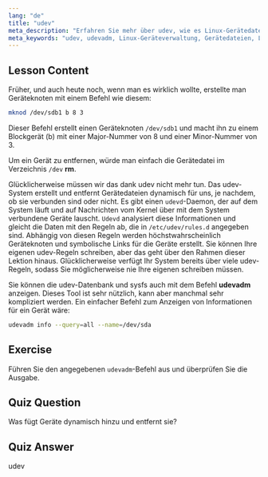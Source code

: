 ```yaml
---
lang: "de"
title: "udev"
meta_description: "Erfahren Sie mehr über udev, wie es Linux-Gerätedateien dynamisch verwaltet und udevadm verwendet. Verstehen Sie die Erstellung von Geräteknoten für Anfänger."
meta_keywords: "udev, udevadm, Linux-Geräteverwaltung, Gerätedateien, Linux-Tutorial, Linux für Anfänger, udev-Regeln, Linux-Anleitung"
---
```


## Lesson Content

Früher, und auch heute noch, wenn man es wirklich wollte, erstellte man Geräteknoten mit einem Befehl wie diesem:

```bash
mknod /dev/sdb1 b 8 3
```

Dieser Befehl erstellt einen Geräteknoten `/dev/sdb1` und macht ihn zu einem Blockgerät (b) mit einer Major-Nummer von 8 und einer Minor-Nummer von 3.

Um ein Gerät zu entfernen, würde man einfach die Gerätedatei im Verzeichnis `/dev` **rm**.

Glücklicherweise müssen wir das dank udev nicht mehr tun. Das udev-System erstellt und entfernt Gerätedateien dynamisch für uns, je nachdem, ob sie verbunden sind oder nicht. Es gibt einen `udevd`-Daemon, der auf dem System läuft und auf Nachrichten vom Kernel über mit dem System verbundene Geräte lauscht. `Udevd` analysiert diese Informationen und gleicht die Daten mit den Regeln ab, die in `/etc/udev/rules.d` angegeben sind. Abhängig von diesen Regeln werden höchstwahrscheinlich Geräteknoten und symbolische Links für die Geräte erstellt. Sie können Ihre eigenen udev-Regeln schreiben, aber das geht über den Rahmen dieser Lektion hinaus. Glücklicherweise verfügt Ihr System bereits über viele udev-Regeln, sodass Sie möglicherweise nie Ihre eigenen schreiben müssen.

Sie können die udev-Datenbank und sysfs auch mit dem Befehl **udevadm** anzeigen. Dieses Tool ist sehr nützlich, kann aber manchmal sehr kompliziert werden. Ein einfacher Befehl zum Anzeigen von Informationen für ein Gerät wäre:

```bash
udevadm info --query=all --name=/dev/sda
```

## Exercise

Führen Sie den angegebenen `udevadm`-Befehl aus und überprüfen Sie die Ausgabe.

## Quiz Question

Was fügt Geräte dynamisch hinzu und entfernt sie?

## Quiz Answer

udev
